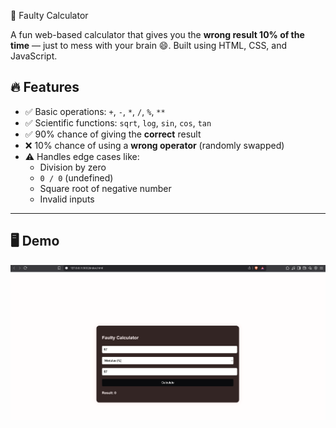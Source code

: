  🧮 Faulty Calculator

A fun web-based calculator that gives you the **wrong result 10% of the time** — just to mess with your brain 😄. Built using HTML, CSS, and JavaScript.

## 🔥 Features

- ✅ Basic operations: `+`, `-`, `*`, `/`, `%`, `**`
- ✅ Scientific functions: `sqrt`, `log`, `sin`, `cos`, `tan`
- ✅ 90% chance of giving the **correct** result
- ❌ 10% chance of using a **wrong operator** (randomly swapped)
- ⚠️ Handles edge cases like:
  - Division by zero
  - `0 / 0` (undefined)
  - Square root of negative number
  - Invalid inputs

---

## 🖥️ Demo

![Demo Screenshot](image.png) 
